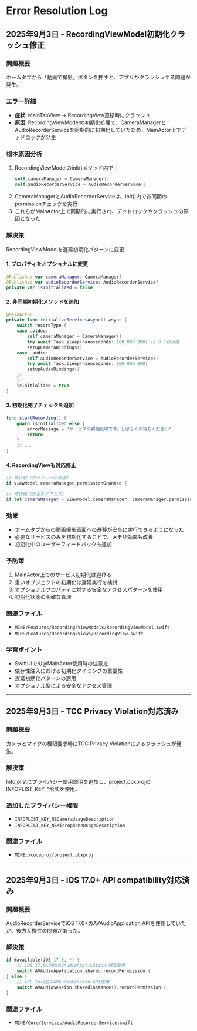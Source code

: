 # Error Resolution Log

## 2025年9月3日 - RecordingViewModel初期化クラッシュ修正

### 問題概要
ホームタブから「動画で撮影」ボタンを押すと、アプリがクラッシュする問題が発生。

### エラー詳細
- **症状**: MainTabView → RecordingView遷移時にクラッシュ
- **原因**: RecordingViewModelの初期化処理で、CameraManagerとAudioRecorderServiceを同期的に初期化していたため、MainActor上でデッドロックが発生

### 根本原因分析
1. RecordingViewModelのinit()メソッド内で：
   ```swift
   self.cameraManager = CameraManager()
   self.audioRecorderService = AudioRecorderService()
   ```
2. CameraManagerとAudioRecorderServiceは、init()内で非同期のpermissionチェックを実行
3. これらがMainActor上で同期的に実行され、デッドロックやクラッシュの原因となった

### 解決策
RecordingViewModelを遅延初期化パターンに変更：

#### 1. プロパティをオプショナルに変更
```swift
@Published var cameraManager: CameraManager?
@Published var audioRecorderService: AudioRecorderService?
private var isInitialized = false
```

#### 2. 非同期初期化メソッドを追加
```swift
@MainActor
private func initializeServicesAsync() async {
    switch recordType {
    case .video:
        self.cameraManager = CameraManager()
        try await Task.sleep(nanoseconds: 100_000_000) // 0.1秒待機
        setupCameraBindings()
    case .audio:
        self.audioRecorderService = AudioRecorderService()
        try await Task.sleep(nanoseconds: 100_000_000)
        setupAudioBindings()
    // ...
    }
    isInitialized = true
}
```

#### 3. 初期化完了チェックを追加
```swift
func startRecording() {
    guard isInitialized else {
        errorMessage = "サービスの初期化中です。しばらくお待ちください"
        return
    }
    // ...
}
```

#### 4. RecordingViewも対応修正
```swift
// 修正前（クラッシュの原因）
if viewModel.cameraManager.permissionGranted {

// 修正後（安全なアクセス）
if let cameraManager = viewModel.cameraManager, cameraManager.permissionGranted {
```

### 効果
- ホームタブからの動画撮影画面への遷移が安全に実行できるようになった
- 必要なサービスのみを初期化することで、メモリ効率も改善
- 初期化中のユーザーフィードバックも追加

### 予防策
1. MainActor上でのサービス初期化は避ける
2. 重いオブジェクトの初期化は遅延実行を検討
3. オプショナルプロパティに対する安全なアクセスパターンを使用
4. 初期化状態の明確な管理

### 関連ファイル
- `MINE/Features/Recording/ViewModels/RecordingViewModel.swift`
- `MINE/Features/Recording/Views/RecordingView.swift`

### 学習ポイント
- SwiftUIでの@MainActor使用時の注意点
- 依存性注入における初期化タイミングの重要性
- 遅延初期化パターンの適用
- オプショナル型による安全なアクセス管理

---

## 2025年9月3日 - TCC Privacy Violation対応済み

### 問題概要
カメラとマイクの権限要求時にTCC Privacy Violationによるクラッシュが発生。

### 解決策
Info.plistにプライバシー使用説明を追加し、project.pbxprojのINFOPLIST_KEY_*形式を使用。

### 追加したプライバシー権限
- `INFOPLIST_KEY_NSCameraUsageDescription`
- `INFOPLIST_KEY_NSMicrophoneUsageDescription`

### 関連ファイル
- `MINE.xcodeproj/project.pbxproj`

---

## 2025年9月3日 - iOS 17.0+ API compatibility対応済み

### 問題概要
AudioRecorderServiceでiOS 17.0+のAVAudioApplication APIを使用していたが、後方互換性の問題があった。

### 解決策
```swift
if #available(iOS 17.0, *) {
    // iOS 17.0以降のAVAudioApplication API使用
    switch AVAudioApplication.shared.recordPermission {
} else {
    // iOS 16以前のAVAudioSession API使用
    switch AVAudioSession.sharedInstance().recordPermission {
}
```

### 関連ファイル
- `MINE/Core/Services/AudioRecorderService.swift`
